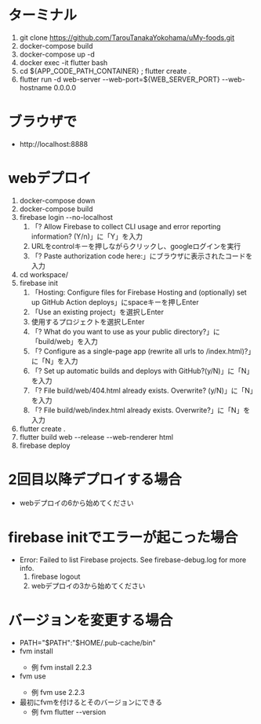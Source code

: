 
# ターミナル

1. git clone https://github.com/TarouTanakaYokohama/uMy-foods.git
2. docker-compose build
3. docker-compose up -d
4. docker exec -it flutter bash
5. cd ${APP_CODE_PATH_CONTAINER} ; flutter create .
6. flutter run -d web-server --web-port=${WEB_SERVER_PORT} --web-hostname 0.0.0.0

# ブラウザで

- http://localhost:8888

# webデプロイ

1. docker-compose down
2. docker-compose build
3. firebase login --no-localhost
   1. 「? Allow Firebase to collect CLI usage and error reporting information? (Y/n)」に「Y」を入力
   2. URLをcontrolキーを押しながらクリックし、googleログインを実行
   3. 「? Paste authorization code here:」にブラウザに表示されたコードを入力
4. cd workspace/
5. firebase init
   1. 「Hosting: Configure files for Firebase Hosting and (optionally) set up GitHub Action deploys」にspaceキーを押しEnter
   2. 「Use an existing project」を選択しEnter
   3. 使用するプロジェクトを選択しEnter
   4. 「? What do you want to use as your public directory?」に「build/web」を入力
   5. 「? Configure as a single-page app (rewrite all urls to /index.html)?」に「N」を入力
   6. 「? Set up automatic builds and deploys with GitHub?(y/N)」に「N」を入力
   7. 「? File build/web/404.html already exists. Overwrite? (y/N)」に「N」を入力
   8. 「? File build/web/index.html already exists. Overwrite?」に「N」を入力
6. flutter create .
7. flutter build web --release --web-renderer html
8. firebase deploy

# 2回目以降デプロイする場合

- webデプロイの6から始めてください

# firebase initでエラーが起こった場合

- Error: Failed to list Firebase projects. See firebase-debug.log for more info.
  1. firebase logout
  2. webデプロイの3から始めてください

# バージョンを変更する場合

- PATH="$PATH":"$HOME/.pub-cache/bin"
- fvm install <version>
  - 例 fvm install 2.2.3
- fvm use <version>
  - 例 fvm use 2.2.3
- 最初にfvmを付けるとそのバージョンにできる
  - 例 fvm flutter --version
